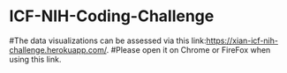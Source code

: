 # ICF-NIH-Coding-Challenge
#The data visualizations can be assessed via this link:https://xian-icf-nih-challenge.herokuapp.com/.
#Please open it on Chrome or FireFox when using this link.
